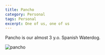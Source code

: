 ```yaml
---
title: Pancho
category: Personal
tags: Personal
excerpt: One of us, one of us
---
```

Pancho is our almost 3 y.o. Spanish Waterdog.

<img src="/pancho.jpg" alt="pancho"/> 

